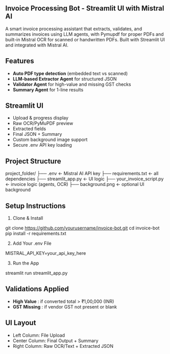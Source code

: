## Invoice Processing Bot - Streamlit UI with Mistral AI

A smart invoice processing assistant that extracts, validates, and summarizes invoices using LLM agents, with Pymupdf for proper PDFs and built-in Mistral OCR for scanned or handwritten PDFs. Built with Streamlit UI and integrated with Mistral AI.

## Features

- **Auto PDF type detection** (embedded text vs scanned)
- **LLM-based Extractor Agent** for structured JSON
- **Validator Agent** for high-value and missing GST checks
- **Summary Agent** for 1-line results

## Streamlit UI

- Upload & progress display
- Raw OCR/PyMuPDF preview
- Extracted fields
- Final JSON + Summary
- Custom background image support
- Secure .env API key loading

## Project Structure

project_folder/
├── .env                    ← Mistral AI API key 
├── requirements.txt        ← all dependencies
├── streamlit_app.py        ← UI logic
├── your_invoice_script.py  ← invoice logic (agents, OCR)
├── background.png          ← optional UI background

## Setup Instructions

1. Clone & Install

git clone https://github.com/yourusername/invoice-bot.git
cd invoice-bot
pip install -r requirements.txt

2. Add Your .env File

MISTRAL_API_KEY=your_api_key_here

3. Run the App

streamlit run streamlit_app.py

## Validations Applied

- **High Value** : if converted total > ₹1,00,000 (INR)
- **GST Missing** : if vendor GST not present or blank

## UI Layout

- Left Column: File Upload
- Center Column: Final Output + Summary
- Right Column: Raw OCR/Text + Extracted JSON
